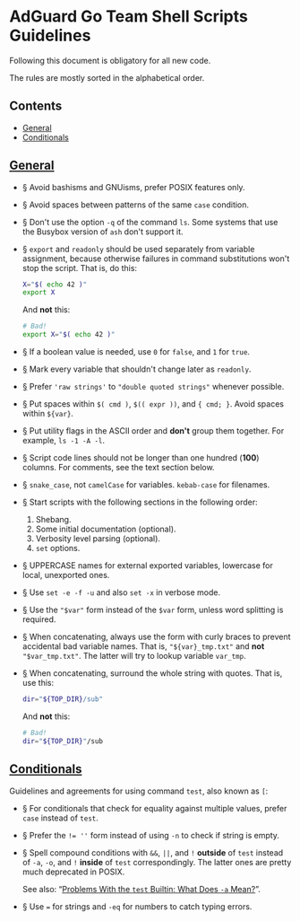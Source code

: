 #  AdGuard Go Team Shell Scripts Guidelines

Following this document is obligatory for all new code.

The rules are mostly sorted in the alphabetical order.



##  Contents

 *  [General](#shell-scripting)
 *  [Conditionals](#shell-conditionals)



##  <a href="#shell-scripting" id="shell-scripting" name="shell-scripting">General</a>

 *  <a href="#li-dc1fbac9" id="li-dc1fbac9" name="li-dc1fbac9">§</a>
    Avoid bashisms and GNUisms, prefer POSIX features only.

 *  <a href="#li-834a99be" id="li-834a99be" name="li-834a99be">§</a>
    Avoid spaces between patterns of the same `case` condition.

 *  <a href="#li-f0aa2892" id="li-f0aa2892" name="li-f0aa2892">§</a>
    Don't use the option `-q` of the command `ls`.  Some systems that use the
    Busybox version of `ash` don't support it.

 *  <a href="#li-4c329619" id="li-4c329619" name="li-4c329619">§</a>
    `export` and `readonly` should be used separately from variable assignment,
    because otherwise failures in command substitutions won't stop the script.
    That is, do this:

    ```sh
    X="$( echo 42 )"
    export X
    ```

    And **not** this:

    ```sh
    # Bad!
    export X="$( echo 42 )"
    ```

 *  <a href="#li-df531547" id="li-df531547" name="li-df531547">§</a>
    If a boolean value is needed, use `0` for `false`, and `1` for `true`.

 *  <a href="#li-f41e78ee" id="li-f41e78ee" name="li-f41e78ee">§</a>
    Mark every variable that shouldn't change later as `readonly`.

 *  <a href="#li-78816dc3" id="li-78816dc3" name="li-78816dc3">§</a>
    Prefer `'raw strings'` to `"double quoted strings"` whenever possible.

 *  <a href="#li-3a851da5" id="li-3a851da5" name="li-3a851da5">§</a>
    Put spaces within `$( cmd )`, `$(( expr ))`, and `{ cmd; }`.  Avoid spaces
    within `${var}`.

 *  <a href="#li-1e74ed3b" id="li-1e74ed3b" name="li-1e74ed3b">§</a>
    Put utility flags in the ASCII order and **don't** group them together.  For
    example, `ls -1 -A -l`.

 *  <a href="#li-be24aa66" id="li-be24aa66" name="li-be24aa66">§</a>
    Script code lines should not be longer than one hundred (**100**) columns.
    For comments, see the text section below.

 *  <a href="#li-e9ecb034" id="li-e9ecb034" name="li-e9ecb034">§</a>
    `snake_case`, not `camelCase` for variables.  `kebab-case` for filenames.

 *  <a href="#li-d585008c" id="li-d585008c" name="li-d585008c">§</a>
    Start scripts with the following sections in the following order:

    1.  Shebang.
    1.  Some initial documentation (optional).
    1.  Verbosity level parsing (optional).
    1.  `set` options.

 *  <a href="#li-1c82df53" id="li-1c82df53" name="li-1c82df53">§</a>
    UPPERCASE names for external exported variables, lowercase for local,
    unexported ones.

 *  <a href="#li-1184f72a" id="li-1184f72a" name="li-1184f72a">§</a>
    Use `set -e -f -u` and also `set -x` in verbose mode.

 *  <a href="#li-ba83aa34" id="li-ba83aa34" name="li-ba83aa34">§</a>
    Use the `"$var"` form instead of the `$var` form, unless word splitting is
    required.

 *  <a href="#li-5a57edc0" id="li-5a57edc0" name="li-5a57edc0">§</a>
    When concatenating, always use the form with curly braces to prevent
    accidental bad variable names.  That is, `"${var}_tmp.txt"` and **not**
    `"$var_tmp.txt"`.  The latter will try to lookup variable `var_tmp`.

 *  <a href="#li-e5cd3adb" id="li-e5cd3adb" name="li-e5cd3adb">§</a>
    When concatenating, surround the whole string with quotes.  That is, use
    this:

    ```sh
    dir="${TOP_DIR}/sub"
    ```

    And **not** this:

    ```sh
    # Bad!
    dir="${TOP_DIR}"/sub
    ```



##  <a href="#shell-conditionals" id="shell-conditionals" name="shell-conditionals">Conditionals</a>

Guidelines and agreements for using command `test`, also known as `[`:

 *  <a href="#li-885ebcf2" id="li-885ebcf2" name="li-885ebcf2">§</a>
    For conditionals that check for equality against multiple values, prefer
    `case` instead of `test`.

 *  <a href="#li-489f40c9" id="li-489f40c9" name="li-489f40c9">§</a>
    Prefer the `!= ''` form instead of using `-n` to check if string is empty.

 *  <a href="#li-dbf52941" id="li-dbf52941" name="li-dbf52941">§</a>
    Spell compound conditions with `&&`, `||`, and `!` **outside** of `test`
    instead of `-a`, `-o`, and `!` **inside** of `test` correspondingly.  The
    latter ones are pretty much deprecated in POSIX.

    See also: “[Problems With the `test` Builtin: What Does `-a` Mean?][test]”.

 *  <a href="#li-729c95fc" id="li-729c95fc" name="li-729c95fc">§</a>
    Use `=` for strings and `-eq` for numbers to catch typing errors.

[test]: https://www.oilshell.org/blog/2017/08/31.html
